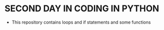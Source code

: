 # SECOND DAY IN CODING IN PYTHON
* This repository contains loops and if statements and some functions
